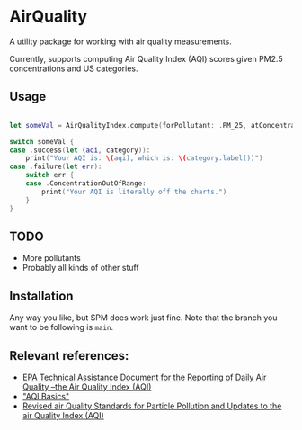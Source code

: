 # AirQuality

A utility package for working with air quality measurements.

Currently, supports computing Air Quality Index (AQI) scores given PM2.5 concentrations and US categories.

## Usage

```swift

let someVal = AirQualityIndex.compute(forPollutant: .PM_25, atConcentration: 37.0)

switch someVal {
case .success(let (aqi, category)):
    print("Your AQI is: \(aqi), which is: \(category.label())")
case .failure(let err):
    switch err {
    case .ConcentrationOutOfRange:
        print("Your AQI is literally off the charts.")
    }
}
```

## TODO

 - More pollutants
 - Probably all kinds of other stuff
 
 ## Installation
 
 Any way you like, but SPM does work just fine. Note that the branch you want to be following is `main`.

## Relevant references:

- [EPA Technical Assistance Document for the Reporting of Daily Air Quality –the Air Quality Index (AQI)](https://www.airnow.gov/sites/default/files/2018-05/aqi-technical-assistance-document-may2016.pdf)
- ["AQI Basics"](https://www.airnow.gov/aqi/aqi-basics/)
- [Revised air Quality Standards for Particle Pollution and Updates to the air Quality Index (AQI)](https://www.epa.gov/sites/production/files/2016-04/documents/2012_aqi_factsheet.pdf)

